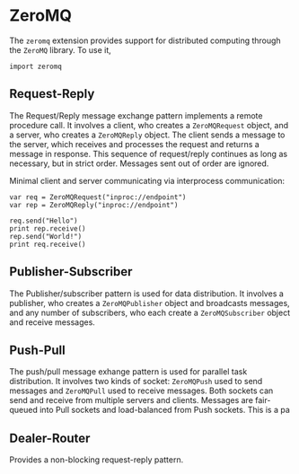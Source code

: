 [comment]: # (ZeroMQ help)
[version]: # (0.6)

# ZeroMQ
[tagzeromq]: # (zeromq)

The `zeromq` extension provides support for distributed computing through the `ZeroMQ` library. To use it,

    import zeromq 

[showsubtopics]: # (subtopics)

## Request-Reply
[tagzeromqrequest]: # (zeromqrequest)
[tagzeromqreply]: # (zeromqreply)
[tagrequest]: # (request)
[tagreply]: # (reply)

The Request/Reply message exchange pattern implements a remote procedure call. It involves a client, who creates a `ZeroMQRequest` object, and a server, who creates a `ZeroMQReply` object. The client sends a message to the server, which receives and processes the request and returns a message in response. This sequence of request/reply continues as long as necessary, but in strict order. Messages sent out of order are ignored. 

Minimal client and server communicating via interprocess communication:

    var req = ZeroMQRequest("inproc://endpoint") 
    var rep = ZeroMQReply("inproc://endpoint") 

    req.send("Hello") 
    print rep.receive() 
    rep.send("World!") 
    print req.receive() 

## Publisher-Subscriber
[tagpublisher]: # (publisher)
[tagsubscriber]: # (subscriber)

The Publisher/subscriber pattern is used for data distribution. It involves a publisher, who creates a `ZeroMQPublisher` object and broadcasts messages, and any number of subscribers, who each create a `ZeroMQSubscriber` object and receive messages. 

## Push-Pull
[tagpush]: # (push)
[tagpull]: # (pull)

The push/pull message exhange pattern is used for parallel task distribution. It involves two kinds of socket: `ZeroMQPush` used to send messages and `ZeroMQPull` used to receive messages. Both sockets can send and receive from multiple servers and clients. Messages are fair-queued into Pull sockets and load-balanced from Push sockets. This is a pa

## Dealer-Router

Provides a non-blocking request-reply pattern. 
